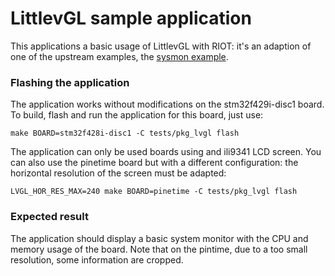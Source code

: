 LittlevGL sample application
============================

This applications a basic usage of LittlevGL with RIOT: it's an adaption of one
of the upstream examples, the
[sysmon example](https://github.com/littlevgl/lv_examples/tree/master/lv_apps/sysmon).

### Flashing the application

The application works without modifications on the stm32f429i-disc1 board. To
build, flash and run the application for this board, just use:

```
make BOARD=stm32f428i-disc1 -C tests/pkg_lvgl flash
```

The application can only be used boards using and ili9341 LCD screen. You can
also use the pinetime board but with a different configuration: the horizontal
resolution of the screen must be adapted:

```
LVGL_HOR_RES_MAX=240 make BOARD=pinetime -C tests/pkg_lvgl flash
```

### Expected result

The application should display a basic system monitor with the CPU and memory
usage of the board.
Note that on the pintime, due to a too small resolution, some information are
cropped.
